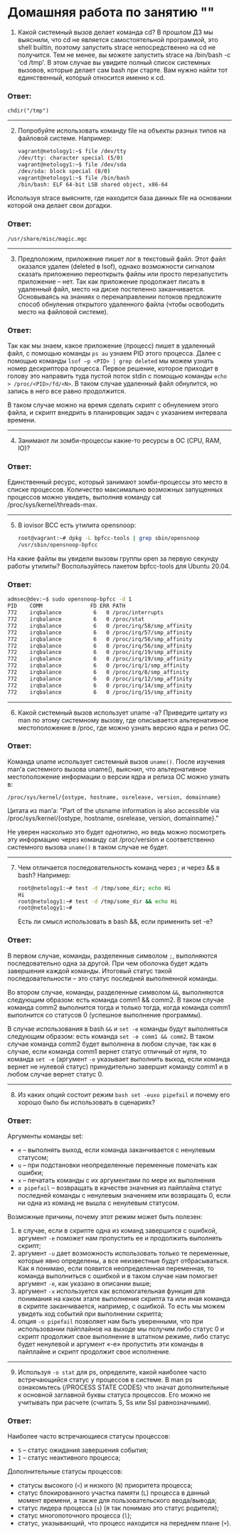 Домашняя работа по занятию ""
==

1. Какой системный вызов делает команда cd? В прошлом ДЗ мы выяснили, что cd не является самостоятельной программой,
   это shell builtin, поэтому запустить strace непосредственно на cd не получится. Тем не менее, вы можете запустить
   strace на /bin/bash -c 'cd /tmp'. В этом случае вы увидите полный список системных вызовов, которые делает сам bash
   при старте. Вам нужно найти тот единственный, который относится именно к cd. 
   
<h3>Ответ:</h3>

`chdir("/tmp")`

---

2. Попробуйте использовать команду file на объекты разных типов на файловой системе. Например:
    ````bash
    vagrant@netology1:~$ file /dev/tty
    /dev/tty: character special (5/0)
    vagrant@netology1:~$ file /dev/sda
    /dev/sda: block special (8/0)
    vagrant@netology1:~$ file /bin/bash
    /bin/bash: ELF 64-bit LSB shared object, x86-64
    ````
Используя strace выясните, где находится база данных file на основании которой она делает свои догадки. 

<h3>Ответ:</h3>

`/usr/share/misc/magic.mgc `

---

3. Предположим, приложение пишет лог в текстовый файл. Этот файл оказался удален (deleted в lsof), однако возможности
   сигналом сказать приложению переоткрыть файлы или просто перезапустить приложение – нет. Так как приложение
   продолжает писать в удаленный файл, место на диске постепенно заканчивается. Основываясь на знаниях о перенаправлении
   потоков предложите способ обнуления открытого удаленного файла (чтобы освободить место на файловой системе). 

<h3>Ответ:</h3>

Так как мы знаем, какое приложение (процесс) пишет в удаленный файл, с помощью команды `ps au` узнаем PID этого процесса.
Далее с помощью команды `lsof –p <PID> | grep deleted` мы можем узнать номер дескриптора процесса.
Первое решение, которое приходит в голову это направить туда пустой поток stdin с помощью команды
`echo > /proc/<PID>/fd/<N>`. В таком случае удаленный файл обнулится, но запись в него все равно продолжится. 

В таком случае можно на время сделать скрипт с обнулением этого файла, и скрипт внедрить в планировщик задач с указанием
интервала времени. 

---

4. Занимают ли зомби-процессы какие-то ресурсы в ОС (CPU, RAM, IO)?

<h3>Ответ:</h3>

Единственный ресурс, который занимают зомби-процессы это место в списке процессов. Количество максимально возможных
запущенных процессов можно увидеть, выполнив команду cat /proc/sys/kernel/threads-max.

---

5. В iovisor BCC есть утилита opensnoop: 
    ````bash
    root@vagrant:~# dpkg -L bpfcc-tools | grep sbin/opensnoop
    /usr/sbin/opensnoop-bpfcc 
    ````
На какие файлы вы увидели вызовы группы open за первую секунду работы утилиты? Воспользуйтесь пакетом bpfcc-tools
для Ubuntu 20.04. 

<h3>Ответ:</h3>

````bash
admsec@dev:~$ sudo opensnoop-bpfcc -d 1 
PID    COMM               FD ERR PATH 
772    irqbalance          6   0 /proc/interrupts 
772    irqbalance          6   0 /proc/stat 
772    irqbalance          6   0 /proc/irq/58/smp_affinity 
772    irqbalance          6   0 /proc/irq/57/smp_affinity 
772    irqbalance          6   0 /proc/irq/56/smp_affinity 
772    irqbalance          6   0 /proc/irq/56/smp_affinity 
772    irqbalance          6   0 /proc/irq/19/smp_affinity 
772    irqbalance          6   0 /proc/irq/19/smp_affinity 
772    irqbalance          6   0 /proc/irq/1/smp_affinity 
772    irqbalance          6   0 /proc/irq/8/smp_affinity 
772    irqbalance          6   0 /proc/irq/12/smp_affinity 
772    irqbalance          6   0 /proc/irq/14/smp_affinity 
772    irqbalance          6   0 /proc/irq/15/smp_affinity 
````

---

6. Какой системный вызов использует uname -a? Приведите цитату из man по этому системному вызову, где описывается
   альтернативное местоположение в /proc, где можно узнать версию ядра и релиз ОС. 

<h3>Ответ:</h3>

Команда uname использует системный вызов `uname()`. После изучения man’а системного вызова uname(), выяснил, что
альтернативное местоположение информации о версии ядра и релиза ОС можно узнать в:

`/proc/sys/kernel/{ostype, hostname, osrelease, version, domainname}`

Цитата из man’а: "Part of the utsname information is also accessible via /proc/sys/kernel/{ostype, hostname, osrelease,
version, domainname}."

Не уверен насколько это будет однотипно, но ведь можно посмотреть эту информацию через команду cat /proc/version и
соответственно системного вызова `uname()` в таком случае не будет. 

---

7. Чем отличается последовательность команд через ; и через && в bash? Например: 
    ````bash
    root@netology1:~# test -d /tmp/some_dir; echo Hi 
    Hi 
    root@netology1:~# test -d /tmp/some_dir && echo Hi 
    root@netology1:~# 
    ````
    Есть ли смысл использовать в bash &&, если применить set -e? 

<h3>Ответ:</h3>

В первом случае, команды, разделенные символом `;`, выполняются последовательно одна за другой. При чем оболочка будет
ждать завершения каждой команды. Итоговый статус такой последовательности – это статус последней выполненной команды.  

Во втором случае, команды, разделенные символом `&&`, выполняются следующим образом: есть команда comm1 && comm2. В
таком случае команда comm2 выполнится тогда и только тогда, когда команда comm1 выполнится со статусов 0 (успешное
выполнение программы).  

В случае использования в bash `&&` и `set -e` команды будут выполняться следующим образом: есть команда `set -e comm1 &&
comm2`. В таком случае команда comm2 будет выполнена в любом случае, так как в случае, если команда comm1 вернет статус
отличный от нуля, то команда `set -e` (аргумент `-e` указывает выполнить выход, если команда вернет не нулевой статус)
принудительно завершит команду comm1 и в любом случае вернет статус 0.  

---

8. Из каких опций состоит режим `bash set -euxo pipefail` и почему его хорошо было бы использовать в сценариях?

<h3>Ответ:</h3>

Аргументы команды set: 
- `e` – выполнять выход, если команда заканчивается с ненулевым статусом; 
- `u` – при подстановки неопределенные переменные помечать как ошибки; 
- `x` – печатать команды с их аргументами по мере их выполнения 
- `o pipefail` – возвращать в качестве значения из пайплайна статус последней команды с ненулевым значением или
  возвращать 0, если ни одна из команд не вышла с ненулевым статусом. 

Возможные причины, почему этот режим может быть полезен: 
1. в случае, если в скрипте одна из команд завершится с ошибкой, аргумент `-e` поможет нам пропустить ее и продолжить
   выполнять скрипт; 
2. аргумент `-u` дает возможность использовать только те переменные, которые явно определены, а все неизвестные будут
   отбрасываться. Как я понимаю, если появится неопределенная переменная, то команда выполниться с ошибкой и в таком
   случае нам помогает аргумент `-e`, как указано в описании выше; 
3. аргумент `-x` используется как вспомогательная функция для понимания на каком этапе выполнения скрипта та или иная
   команда в скрипте заканчивается, например, с ошибкой. То есть мы можем увидеть ход событий при выполнении скрипта; 
4. опция `-o pipefail` позволяет нам быть уверенными, что при использовании пайплайнов на выходе мы получим либо статус
   0 и скрипт продолжит свое выполнение в штатном режиме, либо статус будет ненулевой и аргумент «-e» пропустить эти
   команды в пайплайне и скрипт продолжит свое исполнение.  

---

9. Используя `-o stat` для ps, определите, какой наиболее часто встречающийся статус у процессов в системе. В man ps
   ознакомьтесь (/PROCESS STATE CODES) что значат дополнительные к основной заглавной буквы статуса процессов.
   Его можно не учитывать при расчете (считать S, Ss или Ssl равнозначными). 

<h3>Ответ:</h3>

Наиболее часто встречающиеся статусы процессов: 
- `S` – статус ожидания завершения события; 
- `I` – статус неактивного процесса; 

Дополнительные статусы процессов: 
- статусы высокого (`<`) и низкого (`N`) приоритета процесса; 
- статус блокированного участка памяти (`L`) процесса в данный момент времени, а также для пользовательского ввода/вывода; 
- статус лидера процесса (`s`) (я так понимаю это статус родителя); 
- статус многопоточного процесса (`l`); 
- статус, указывающий, что процесс находится на переднем плане (`+`). 